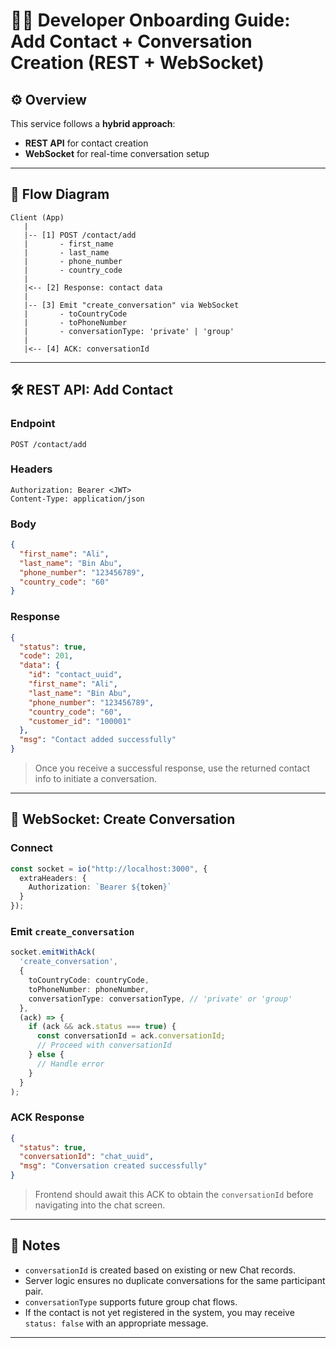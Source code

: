 # 🧑‍💻 Developer Onboarding Guide: Add Contact + Conversation Creation (REST + WebSocket)

## ⚙️ Overview

This service follows a **hybrid approach**:
- **REST API** for contact creation
- **WebSocket** for real-time conversation setup

---

## 🧭 Flow Diagram

```text
Client (App)
   |
   |-- [1] POST /contact/add
   |       - first_name
   |       - last_name
   |       - phone_number
   |       - country_code
   |
   |<-- [2] Response: contact data
   |
   |-- [3] Emit "create_conversation" via WebSocket
   |       - toCountryCode
   |       - toPhoneNumber
   |       - conversationType: 'private' | 'group'
   |
   |<-- [4] ACK: conversationId
```

---

## 🛠️ REST API: Add Contact

### **Endpoint**
```
POST /contact/add
```

### **Headers**
```http
Authorization: Bearer <JWT>
Content-Type: application/json
```

### **Body**
```json
{
  "first_name": "Ali",
  "last_name": "Bin Abu",
  "phone_number": "123456789",
  "country_code": "60"
}
```

### **Response**
```json
{
  "status": true,
  "code": 201,
  "data": {
    "id": "contact_uuid",
    "first_name": "Ali",
    "last_name": "Bin Abu",
    "phone_number": "123456789",
    "country_code": "60",
    "customer_id": "100001"
  },
  "msg": "Contact added successfully"
}
```

> Once you receive a successful response, use the returned contact info to initiate a conversation.

---

## 📡 WebSocket: Create Conversation

### **Connect**
```ts
const socket = io("http://localhost:3000", {
  extraHeaders: {
    Authorization: `Bearer ${token}`
  }
});
```

### **Emit `create_conversation`**
```ts
socket.emitWithAck(
  'create_conversation',
  {
    toCountryCode: countryCode,
    toPhoneNumber: phoneNumber,
    conversationType: conversationType, // 'private' or 'group'
  },
  (ack) => {
    if (ack && ack.status === true) {
      const conversationId = ack.conversationId;
      // Proceed with conversationId
    } else {
      // Handle error
    }
  }
);
```

### **ACK Response**
```json
{
  "status": true,
  "conversationId": "chat_uuid",
  "msg": "Conversation created successfully"
}
```

> Frontend should await this ACK to obtain the `conversationId` before navigating into the chat screen.

---

## 📝 Notes

- `conversationId` is created based on existing or new Chat records.
- Server logic ensures no duplicate conversations for the same participant pair.
- `conversationType` supports future group chat flows.
- If the contact is not yet registered in the system, you may receive `status: false` with an appropriate message.

---